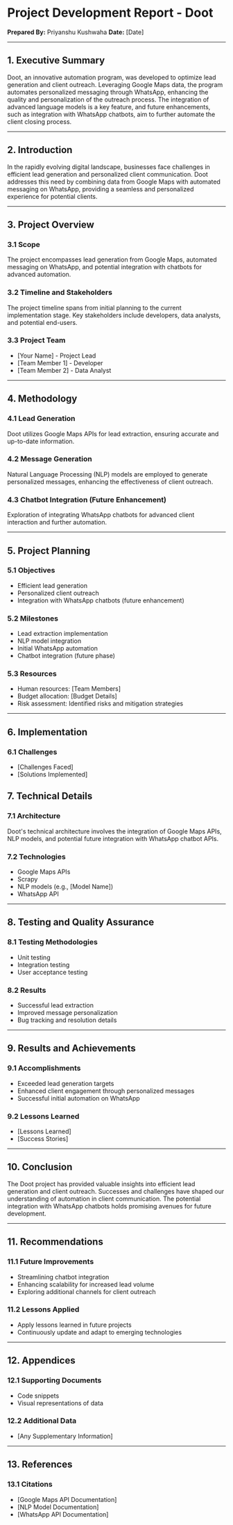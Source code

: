 # Project Development Report - Doot

**Prepared By:** Priyanshu Kushwaha
**Date:** [Date]

---

## 1. Executive Summary

Doot, an innovative automation program, was developed to optimize lead generation and client outreach. Leveraging Google Maps data, the program automates personalized messaging through WhatsApp, enhancing the quality and personalization of the outreach process. The integration of advanced language models is a key feature, and future enhancements, such as integration with WhatsApp chatbots, aim to further automate the client closing process.

---

## 2. Introduction

In the rapidly evolving digital landscape, businesses face challenges in efficient lead generation and personalized client communication. Doot addresses this need by combining data from Google Maps with automated messaging on WhatsApp, providing a seamless and personalized experience for potential clients.

---

## 3. Project Overview

### 3.1 Scope

The project encompasses lead generation from Google Maps, automated messaging on WhatsApp, and potential integration with chatbots for advanced automation.

### 3.2 Timeline and Stakeholders

The project timeline spans from initial planning to the current implementation stage. Key stakeholders include developers, data analysts, and potential end-users.

### 3.3 Project Team

- [Your Name] - Project Lead
- [Team Member 1] - Developer
- [Team Member 2] - Data Analyst

---

## 4. Methodology

### 4.1 Lead Generation

Doot utilizes Google Maps APIs for lead extraction, ensuring accurate and up-to-date information.

### 4.2 Message Generation

Natural Language Processing (NLP) models are employed to generate personalized messages, enhancing the effectiveness of client outreach.

### 4.3 Chatbot Integration (Future Enhancement)

Exploration of integrating WhatsApp chatbots for advanced client interaction and further automation.

---

## 5. Project Planning

### 5.1 Objectives

- Efficient lead generation
- Personalized client outreach
- Integration with WhatsApp chatbots (future enhancement)

### 5.2 Milestones

- Lead extraction implementation
- NLP model integration
- Initial WhatsApp automation
- Chatbot integration (future phase)

### 5.3 Resources

- Human resources: [Team Members]
- Budget allocation: [Budget Details]
- Risk assessment: Identified risks and mitigation strategies

---

## 6. Implementation

### 6.1 Challenges

- [Challenges Faced]
- [Solutions Implemented]

## 7. Technical Details

### 7.1 Architecture

Doot's technical architecture involves the integration of Google Maps APIs, NLP models, and potential future integration with WhatsApp chatbot APIs.

### 7.2 Technologies

- Google Maps APIs
- Scrapy
- NLP models (e.g., [Model Name])
- WhatsApp API

---

## 8. Testing and Quality Assurance

### 8.1 Testing Methodologies

- Unit testing
- Integration testing
- User acceptance testing

### 8.2 Results

- Successful lead extraction
- Improved message personalization
- Bug tracking and resolution details

---

## 9. Results and Achievements

### 9.1 Accomplishments

- Exceeded lead generation targets
- Enhanced client engagement through personalized messages
- Successful initial automation on WhatsApp

### 9.2 Lessons Learned

- [Lessons Learned]
- [Success Stories]

---

## 10. Conclusion

The Doot project has provided valuable insights into efficient lead generation and client outreach. Successes and challenges have shaped our understanding of automation in client communication. The potential integration with WhatsApp chatbots holds promising avenues for future development.

---

## 11. Recommendations

### 11.1 Future Improvements

- Streamlining chatbot integration
- Enhancing scalability for increased lead volume
- Exploring additional channels for client outreach

### 11.2 Lessons Applied

- Apply lessons learned in future projects
- Continuously update and adapt to emerging technologies

---

## 12. Appendices

### 12.1 Supporting Documents

- Code snippets
- Visual representations of data

### 12.2 Additional Data

- [Any Supplementary Information]

---

## 13. References

### 13.1 Citations

- [Google Maps API Documentation]
- [NLP Model Documentation]
- [WhatsApp API Documentation]

